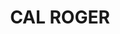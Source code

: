 ---
layout: test
title:  "CAL ROGER"
collections: ["patrimoni-arquitectonic", "bcil-previstos-cbp"]
coordinates:
  - group1:
        - [1.461382153551698, 42.35728924740404]
        - [1.461382148462996, 42.357289455953449]
        - [1.461421151930136, 42.35729331734801]
        - [1.461480792062363, 42.35729870741195]
        - [1.461589557728191, 42.357302357641942]
        - [1.461593561530261, 42.357265068801624]
        - [1.461630591606456, 42.357269112258713]
        - [1.461652872129902, 42.357185964172537]
        - [1.461416400561848, 42.357165266598578]
        - [1.461382153551698, 42.35728924740404]
---